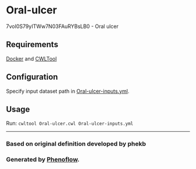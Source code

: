 # Oral-ulcer

7voI0S79yITWw7N03FAuRYBsLB0 - Oral ulcer

## Requirements

[Docker](https://docs.docker.com/install/) and [CWLTool](https://github.com/common-workflow-language/cwltool#install)

## Configuration

Specify input dataset path in [Oral-ulcer-inputs.yml](Oral-ulcer-inputs.yml).

## Usage

Run: `cwltool Oral-ulcer.cwl Oral-ulcer-inputs.yml`

***

### Based on original definition developed by phekb
### Generated by [Phenoflow](https://kclhi.org/phenoflow).
